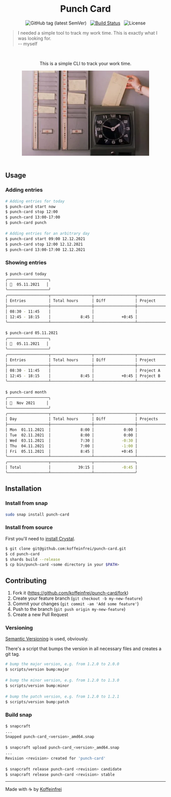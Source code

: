 <h1 align="center">Punch Card</h1>

<div align="center">

![GitHub tag (latest SemVer)](https://img.shields.io/github/v/tag/koffeinfrei/punch-card?color=lightblue&label=version&sort=semver&style=flat-square)
&nbsp;
[![Build Status](https://img.shields.io/github/workflow/status/koffeinfrei/punch-card/CI.svg?label=CI&style=flat-square)](https://github.com/koffeinfrei/punch-card/actions)
&nbsp;
![License](https://img.shields.io/github/license/koffeinfrei/punch-card.svg?style=flat-square)

</div>

> I needed a simple tool to track my work time. This is exactly what I was looking for.<br> -- myself

<br>

<div align="center">

This is a simple CLI to track your work time.

<img src="./punch-card.webp" />

</div>

<br>

## Usage

### Adding entries

```sh
# Adding entries for today
$ punch-card start now
$ punch-card stop 12:00
$ punch-card 13:00-17:00
$ punch-card punch

# Adding entries for an arbitrary day
$ punch-card start 09:00 12.12.2021
$ punch-card stop 12:00 12.12.2021
$ punch-card 13:00-17:00 12.12.2021
```

### Showing entries

```sh
$ punch-card today
╭──────────────────╮
│ 📅  05.11.2021   │
╰──────────────────╯
╭──────────────────┬──────────────────┬──────────────────┬──────────────────╮
│ Entries          │ Total hours      │ Diff             │ Project          │
├──────────────────┼──────────────────┼──────────────────┼──────────────────┤
│ 08:30 - 11:45    │                  │                  │                  │
│ 12:45 - 18:15    │             8:45 │            +0:45 │                  │
╰──────────────────┴──────────────────┴──────────────────┴──────────────────╯

$ punch-card 05.11.2021
╭──────────────────╮
│ 📅  05.11.2021   │
╰──────────────────╯
╭──────────────────┬──────────────────┬──────────────────┬──────────────────╮
│ Entries          │ Total hours      │ Diff             │ Project          │
├──────────────────┼──────────────────┼──────────────────┼──────────────────┤
│ 08:30 - 11:45    │                  │                  │ Project A        │
│ 12:45 - 18:15    │             8:45 │            +0:45 │ Project B        │
╰──────────────────┴──────────────────┴──────────────────┴──────────────────╯

$ punch-card month
╭──────────────────╮
│ 📅  Nov 2021     │
╰──────────────────╯
╭──────────────────┬──────────────────┬──────────────────┬──────────────────╮
│ Day              │ Total hours      │ Diff             │ Projects         │
├──────────────────┼──────────────────┼──────────────────┼──────────────────┤
│ Mon  01.11.2021  │             8:00 │             0:00 │                  │
│ Tue  02.11.2021  │             8:00 │             0:00 │                  │
│ Wed  03.11.2021  │             7:30 │            -0:30 │                  │
│ Thu  04.11.2021  │             7:00 │            -1:00 │                  │
│ Fri  05.11.2021  │             8:45 │            +0:45 │                  │
╰──────────────────┴──────────────────┴──────────────────┴──────────────────╯
╭──────────────────┬──────────────────┬──────────────────╮
│ Total            │            39:15 │            -0:45 │
╰──────────────────┴──────────────────┴──────────────────╯
```

## Installation

### Install from snap

```bash
sudo snap install punch-card
```

### Install from source

First you'll need to [install
Crystal](https://crystal-lang.org/reference/installation/).

 ```bash
 $ git clone git@github.com:koffeinfrei/punch-card.git
 $ cd punch-card
 $ shards build --release
 $ cp bin/punch-card <some directory in your $PATH>
 ```

## Contributing

1. Fork it (<https://github.com/koffeinfrei/punch-card/fork>)
2. Create your feature branch (`git checkout -b my-new-feature`)
3. Commit your changes (`git commit -am 'Add some feature'`)
4. Push to the branch (`git push origin my-new-feature`)
5. Create a new Pull Request

### Versioning

[Semantic Versioning](https://semver.org/) is used, obviously.

There's a script that bumps the version in all necessary files and creates a
git tag.

```bash
# bump the major version, e.g. from 1.2.0 to 2.0.0
$ scripts/version bump:major

# bump the minor version, e.g. from 1.2.0 to 1.3.0
$ scripts/version bump:minor

# bump the patch version, e.g. from 1.2.0 to 1.2.1
$ scripts/version bump:patch
```

### Build snap

```bash
$ snapcraft
...
Snapped punch-card_<version>_amd64.snap

$ snapcraft upload punch-card_<version>_amd64.snap
...
Revision <revision> created for 'punch-card'

$ snapcraft release punch-card <revision> candidate
$ snapcraft release punch-card <revision> stable
```

---

Made with ☕️  by [Koffeinfrei](https://github.com/koffeinfrei)
